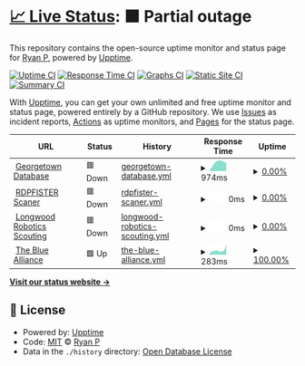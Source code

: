 # [📈 Live Status](https://status.rdpfister.com): <!--live status--> **🟧 Partial outage**

This repository contains the open-source uptime monitor and status page for [Ryan P](https://status.rdpfister.com), powered by [Upptime](https://github.com/upptime/upptime).

[![Uptime CI](https://github.com/mifd670/rdpfisteruptime/workflows/Uptime%20CI/badge.svg)](https://github.com/mifd670/rdpfisteruptime/actions?query=workflow%3A%22Uptime+CI%22)
[![Response Time CI](https://github.com/mifd670/rdpfisteruptime/workflows/Response%20Time%20CI/badge.svg)](https://github.com/mifd670/rdpfisteruptime/actions?query=workflow%3A%22Response+Time+CI%22)
[![Graphs CI](https://github.com/mifd670/rdpfisteruptime/workflows/Graphs%20CI/badge.svg)](https://github.com/mifd670/rdpfisteruptime/actions?query=workflow%3A%22Graphs+CI%22)
[![Static Site CI](https://github.com/mifd670/rdpfisteruptime/workflows/Static%20Site%20CI/badge.svg)](https://github.com/mifd670/rdpfisteruptime/actions?query=workflow%3A%22Static+Site+CI%22)
[![Summary CI](https://github.com/mifd670/rdpfisteruptime/workflows/Summary%20CI/badge.svg)](https://github.com/mifd670/rdpfisteruptime/actions?query=workflow%3A%22Summary+CI%22)

With [Upptime](https://upptime.js.org), you can get your own unlimited and free uptime monitor and status page, powered entirely by a GitHub repository. We use [Issues](https://github.com/mifd670/rdpfisteruptime/issues) as incident reports, [Actions](https://github.com/mifd670/rdpfisteruptime/actions) as uptime monitors, and [Pages](https://status.rdpfister.com) for the status page.

<!--start: status pages-->
<!-- This summary is generated by Upptime (https://github.com/upptime/upptime) -->
<!-- Do not edit this manually, your changes will be overwritten -->
<!-- prettier-ignore -->
| URL | Status | History | Response Time | Uptime |
| --- | ------ | ------- | ------------- | ------ |
| <img alt="" src="https://icons.duckduckgo.com/ip3/database.playgeorge.town.ico" height="13"> [Georgetown Database](https://database.playgeorge.town) | 🟥 Down | [georgetown-database.yml](https://github.com/ryanpfister/rdpfisteruptime/commits/HEAD/history/georgetown-database.yml) | <details><summary><img alt="Response time graph" src="./graphs/georgetown-database/response-time-week.png" height="20"> 974ms</summary><br><a href="https://status.rdpfister.com/history/georgetown-database"><img alt="Response time 921" src="https://img.shields.io/endpoint?url=https%3A%2F%2Fraw.githubusercontent.com%2Fryanpfister%2Frdpfisteruptime%2FHEAD%2Fapi%2Fgeorgetown-database%2Fresponse-time.json"></a><br><a href="https://status.rdpfister.com/history/georgetown-database"><img alt="24-hour response time 0" src="https://img.shields.io/endpoint?url=https%3A%2F%2Fraw.githubusercontent.com%2Fryanpfister%2Frdpfisteruptime%2FHEAD%2Fapi%2Fgeorgetown-database%2Fresponse-time-day.json"></a><br><a href="https://status.rdpfister.com/history/georgetown-database"><img alt="7-day response time 974" src="https://img.shields.io/endpoint?url=https%3A%2F%2Fraw.githubusercontent.com%2Fryanpfister%2Frdpfisteruptime%2FHEAD%2Fapi%2Fgeorgetown-database%2Fresponse-time-week.json"></a><br><a href="https://status.rdpfister.com/history/georgetown-database"><img alt="30-day response time 754" src="https://img.shields.io/endpoint?url=https%3A%2F%2Fraw.githubusercontent.com%2Fryanpfister%2Frdpfisteruptime%2FHEAD%2Fapi%2Fgeorgetown-database%2Fresponse-time-month.json"></a><br><a href="https://status.rdpfister.com/history/georgetown-database"><img alt="1-year response time 921" src="https://img.shields.io/endpoint?url=https%3A%2F%2Fraw.githubusercontent.com%2Fryanpfister%2Frdpfisteruptime%2FHEAD%2Fapi%2Fgeorgetown-database%2Fresponse-time-year.json"></a></details> | <details><summary><a href="https://status.rdpfister.com/history/georgetown-database">0.00%</a></summary><a href="https://status.rdpfister.com/history/georgetown-database"><img alt="All-time uptime 34.46%" src="https://img.shields.io/endpoint?url=https%3A%2F%2Fraw.githubusercontent.com%2Fryanpfister%2Frdpfisteruptime%2FHEAD%2Fapi%2Fgeorgetown-database%2Fuptime.json"></a><br><a href="https://status.rdpfister.com/history/georgetown-database"><img alt="24-hour uptime 0.00%" src="https://img.shields.io/endpoint?url=https%3A%2F%2Fraw.githubusercontent.com%2Fryanpfister%2Frdpfisteruptime%2FHEAD%2Fapi%2Fgeorgetown-database%2Fuptime-day.json"></a><br><a href="https://status.rdpfister.com/history/georgetown-database"><img alt="7-day uptime 0.00%" src="https://img.shields.io/endpoint?url=https%3A%2F%2Fraw.githubusercontent.com%2Fryanpfister%2Frdpfisteruptime%2FHEAD%2Fapi%2Fgeorgetown-database%2Fuptime-week.json"></a><br><a href="https://status.rdpfister.com/history/georgetown-database"><img alt="30-day uptime 0.00%" src="https://img.shields.io/endpoint?url=https%3A%2F%2Fraw.githubusercontent.com%2Fryanpfister%2Frdpfisteruptime%2FHEAD%2Fapi%2Fgeorgetown-database%2Fuptime-month.json"></a><br><a href="https://status.rdpfister.com/history/georgetown-database"><img alt="1-year uptime 34.46%" src="https://img.shields.io/endpoint?url=https%3A%2F%2Fraw.githubusercontent.com%2Fryanpfister%2Frdpfisteruptime%2FHEAD%2Fapi%2Fgeorgetown-database%2Fuptime-year.json"></a></details>
| <img alt="" src="https://icons.duckduckgo.com/ip3/feed.rdpfister.com.ico" height="13"> [RDPFISTER Scaner](https://feed.rdpfister.com) | 🟥 Down | [rdpfister-scaner.yml](https://github.com/ryanpfister/rdpfisteruptime/commits/HEAD/history/rdpfister-scaner.yml) | <details><summary><img alt="Response time graph" src="./graphs/rdpfister-scaner/response-time-week.png" height="20"> 0ms</summary><br><a href="https://status.rdpfister.com/history/rdpfister-scaner"><img alt="Response time 330" src="https://img.shields.io/endpoint?url=https%3A%2F%2Fraw.githubusercontent.com%2Fryanpfister%2Frdpfisteruptime%2FHEAD%2Fapi%2Frdpfister-scaner%2Fresponse-time.json"></a><br><a href="https://status.rdpfister.com/history/rdpfister-scaner"><img alt="24-hour response time 0" src="https://img.shields.io/endpoint?url=https%3A%2F%2Fraw.githubusercontent.com%2Fryanpfister%2Frdpfisteruptime%2FHEAD%2Fapi%2Frdpfister-scaner%2Fresponse-time-day.json"></a><br><a href="https://status.rdpfister.com/history/rdpfister-scaner"><img alt="7-day response time 0" src="https://img.shields.io/endpoint?url=https%3A%2F%2Fraw.githubusercontent.com%2Fryanpfister%2Frdpfisteruptime%2FHEAD%2Fapi%2Frdpfister-scaner%2Fresponse-time-week.json"></a><br><a href="https://status.rdpfister.com/history/rdpfister-scaner"><img alt="30-day response time 0" src="https://img.shields.io/endpoint?url=https%3A%2F%2Fraw.githubusercontent.com%2Fryanpfister%2Frdpfisteruptime%2FHEAD%2Fapi%2Frdpfister-scaner%2Fresponse-time-month.json"></a><br><a href="https://status.rdpfister.com/history/rdpfister-scaner"><img alt="1-year response time 330" src="https://img.shields.io/endpoint?url=https%3A%2F%2Fraw.githubusercontent.com%2Fryanpfister%2Frdpfisteruptime%2FHEAD%2Fapi%2Frdpfister-scaner%2Fresponse-time-year.json"></a></details> | <details><summary><a href="https://status.rdpfister.com/history/rdpfister-scaner">0.00%</a></summary><a href="https://status.rdpfister.com/history/rdpfister-scaner"><img alt="All-time uptime 33.63%" src="https://img.shields.io/endpoint?url=https%3A%2F%2Fraw.githubusercontent.com%2Fryanpfister%2Frdpfisteruptime%2FHEAD%2Fapi%2Frdpfister-scaner%2Fuptime.json"></a><br><a href="https://status.rdpfister.com/history/rdpfister-scaner"><img alt="24-hour uptime 0.00%" src="https://img.shields.io/endpoint?url=https%3A%2F%2Fraw.githubusercontent.com%2Fryanpfister%2Frdpfisteruptime%2FHEAD%2Fapi%2Frdpfister-scaner%2Fuptime-day.json"></a><br><a href="https://status.rdpfister.com/history/rdpfister-scaner"><img alt="7-day uptime 0.00%" src="https://img.shields.io/endpoint?url=https%3A%2F%2Fraw.githubusercontent.com%2Fryanpfister%2Frdpfisteruptime%2FHEAD%2Fapi%2Frdpfister-scaner%2Fuptime-week.json"></a><br><a href="https://status.rdpfister.com/history/rdpfister-scaner"><img alt="30-day uptime 0.00%" src="https://img.shields.io/endpoint?url=https%3A%2F%2Fraw.githubusercontent.com%2Fryanpfister%2Frdpfisteruptime%2FHEAD%2Fapi%2Frdpfister-scaner%2Fuptime-month.json"></a><br><a href="https://status.rdpfister.com/history/rdpfister-scaner"><img alt="1-year uptime 33.63%" src="https://img.shields.io/endpoint?url=https%3A%2F%2Fraw.githubusercontent.com%2Fryanpfister%2Frdpfisteruptime%2FHEAD%2Fapi%2Frdpfister-scaner%2Fuptime-year.json"></a></details>
| <img alt="" src="https://icons.duckduckgo.com/ip3/frc-scouting.streamlit.app.ico" height="13"> [Longwood Robotics Scouting](http://frc-scouting.streamlit.app) | 🟥 Down | [longwood-robotics-scouting.yml](https://github.com/ryanpfister/rdpfisteruptime/commits/HEAD/history/longwood-robotics-scouting.yml) | <details><summary><img alt="Response time graph" src="./graphs/longwood-robotics-scouting/response-time-week.png" height="20"> 0ms</summary><br><a href="https://status.rdpfister.com/history/longwood-robotics-scouting"><img alt="Response time 135" src="https://img.shields.io/endpoint?url=https%3A%2F%2Fraw.githubusercontent.com%2Fryanpfister%2Frdpfisteruptime%2FHEAD%2Fapi%2Flongwood-robotics-scouting%2Fresponse-time.json"></a><br><a href="https://status.rdpfister.com/history/longwood-robotics-scouting"><img alt="24-hour response time 0" src="https://img.shields.io/endpoint?url=https%3A%2F%2Fraw.githubusercontent.com%2Fryanpfister%2Frdpfisteruptime%2FHEAD%2Fapi%2Flongwood-robotics-scouting%2Fresponse-time-day.json"></a><br><a href="https://status.rdpfister.com/history/longwood-robotics-scouting"><img alt="7-day response time 0" src="https://img.shields.io/endpoint?url=https%3A%2F%2Fraw.githubusercontent.com%2Fryanpfister%2Frdpfisteruptime%2FHEAD%2Fapi%2Flongwood-robotics-scouting%2Fresponse-time-week.json"></a><br><a href="https://status.rdpfister.com/history/longwood-robotics-scouting"><img alt="30-day response time 0" src="https://img.shields.io/endpoint?url=https%3A%2F%2Fraw.githubusercontent.com%2Fryanpfister%2Frdpfisteruptime%2FHEAD%2Fapi%2Flongwood-robotics-scouting%2Fresponse-time-month.json"></a><br><a href="https://status.rdpfister.com/history/longwood-robotics-scouting"><img alt="1-year response time 135" src="https://img.shields.io/endpoint?url=https%3A%2F%2Fraw.githubusercontent.com%2Fryanpfister%2Frdpfisteruptime%2FHEAD%2Fapi%2Flongwood-robotics-scouting%2Fresponse-time-year.json"></a></details> | <details><summary><a href="https://status.rdpfister.com/history/longwood-robotics-scouting">0.00%</a></summary><a href="https://status.rdpfister.com/history/longwood-robotics-scouting"><img alt="All-time uptime 0.03%" src="https://img.shields.io/endpoint?url=https%3A%2F%2Fraw.githubusercontent.com%2Fryanpfister%2Frdpfisteruptime%2FHEAD%2Fapi%2Flongwood-robotics-scouting%2Fuptime.json"></a><br><a href="https://status.rdpfister.com/history/longwood-robotics-scouting"><img alt="24-hour uptime 0.00%" src="https://img.shields.io/endpoint?url=https%3A%2F%2Fraw.githubusercontent.com%2Fryanpfister%2Frdpfisteruptime%2FHEAD%2Fapi%2Flongwood-robotics-scouting%2Fuptime-day.json"></a><br><a href="https://status.rdpfister.com/history/longwood-robotics-scouting"><img alt="7-day uptime 0.00%" src="https://img.shields.io/endpoint?url=https%3A%2F%2Fraw.githubusercontent.com%2Fryanpfister%2Frdpfisteruptime%2FHEAD%2Fapi%2Flongwood-robotics-scouting%2Fuptime-week.json"></a><br><a href="https://status.rdpfister.com/history/longwood-robotics-scouting"><img alt="30-day uptime 0.00%" src="https://img.shields.io/endpoint?url=https%3A%2F%2Fraw.githubusercontent.com%2Fryanpfister%2Frdpfisteruptime%2FHEAD%2Fapi%2Flongwood-robotics-scouting%2Fuptime-month.json"></a><br><a href="https://status.rdpfister.com/history/longwood-robotics-scouting"><img alt="1-year uptime 0.03%" src="https://img.shields.io/endpoint?url=https%3A%2F%2Fraw.githubusercontent.com%2Fryanpfister%2Frdpfisteruptime%2FHEAD%2Fapi%2Flongwood-robotics-scouting%2Fuptime-year.json"></a></details>
| <img alt="" src="https://icons.duckduckgo.com/ip3/thebluealliance.com.ico" height="13"> [The Blue Alliance](http://thebluealliance.com) | 🟩 Up | [the-blue-alliance.yml](https://github.com/ryanpfister/rdpfisteruptime/commits/HEAD/history/the-blue-alliance.yml) | <details><summary><img alt="Response time graph" src="./graphs/the-blue-alliance/response-time-week.png" height="20"> 283ms</summary><br><a href="https://status.rdpfister.com/history/the-blue-alliance"><img alt="Response time 335" src="https://img.shields.io/endpoint?url=https%3A%2F%2Fraw.githubusercontent.com%2Fryanpfister%2Frdpfisteruptime%2FHEAD%2Fapi%2Fthe-blue-alliance%2Fresponse-time.json"></a><br><a href="https://status.rdpfister.com/history/the-blue-alliance"><img alt="24-hour response time 628" src="https://img.shields.io/endpoint?url=https%3A%2F%2Fraw.githubusercontent.com%2Fryanpfister%2Frdpfisteruptime%2FHEAD%2Fapi%2Fthe-blue-alliance%2Fresponse-time-day.json"></a><br><a href="https://status.rdpfister.com/history/the-blue-alliance"><img alt="7-day response time 283" src="https://img.shields.io/endpoint?url=https%3A%2F%2Fraw.githubusercontent.com%2Fryanpfister%2Frdpfisteruptime%2FHEAD%2Fapi%2Fthe-blue-alliance%2Fresponse-time-week.json"></a><br><a href="https://status.rdpfister.com/history/the-blue-alliance"><img alt="30-day response time 288" src="https://img.shields.io/endpoint?url=https%3A%2F%2Fraw.githubusercontent.com%2Fryanpfister%2Frdpfisteruptime%2FHEAD%2Fapi%2Fthe-blue-alliance%2Fresponse-time-month.json"></a><br><a href="https://status.rdpfister.com/history/the-blue-alliance"><img alt="1-year response time 335" src="https://img.shields.io/endpoint?url=https%3A%2F%2Fraw.githubusercontent.com%2Fryanpfister%2Frdpfisteruptime%2FHEAD%2Fapi%2Fthe-blue-alliance%2Fresponse-time-year.json"></a></details> | <details><summary><a href="https://status.rdpfister.com/history/the-blue-alliance">100.00%</a></summary><a href="https://status.rdpfister.com/history/the-blue-alliance"><img alt="All-time uptime 100.00%" src="https://img.shields.io/endpoint?url=https%3A%2F%2Fraw.githubusercontent.com%2Fryanpfister%2Frdpfisteruptime%2FHEAD%2Fapi%2Fthe-blue-alliance%2Fuptime.json"></a><br><a href="https://status.rdpfister.com/history/the-blue-alliance"><img alt="24-hour uptime 100.00%" src="https://img.shields.io/endpoint?url=https%3A%2F%2Fraw.githubusercontent.com%2Fryanpfister%2Frdpfisteruptime%2FHEAD%2Fapi%2Fthe-blue-alliance%2Fuptime-day.json"></a><br><a href="https://status.rdpfister.com/history/the-blue-alliance"><img alt="7-day uptime 100.00%" src="https://img.shields.io/endpoint?url=https%3A%2F%2Fraw.githubusercontent.com%2Fryanpfister%2Frdpfisteruptime%2FHEAD%2Fapi%2Fthe-blue-alliance%2Fuptime-week.json"></a><br><a href="https://status.rdpfister.com/history/the-blue-alliance"><img alt="30-day uptime 100.00%" src="https://img.shields.io/endpoint?url=https%3A%2F%2Fraw.githubusercontent.com%2Fryanpfister%2Frdpfisteruptime%2FHEAD%2Fapi%2Fthe-blue-alliance%2Fuptime-month.json"></a><br><a href="https://status.rdpfister.com/history/the-blue-alliance"><img alt="1-year uptime 100.00%" src="https://img.shields.io/endpoint?url=https%3A%2F%2Fraw.githubusercontent.com%2Fryanpfister%2Frdpfisteruptime%2FHEAD%2Fapi%2Fthe-blue-alliance%2Fuptime-year.json"></a></details>

<!--end: status pages-->

[**Visit our status website →**](https://status.rdpfister.com)

## 📄 License

- Powered by: [Upptime](https://github.com/upptime/upptime)
- Code: [MIT](./LICENSE) © [Ryan P](https://status.rdpfister.com)
- Data in the `./history` directory: [Open Database License](https://opendatacommons.org/licenses/odbl/1-0/)
